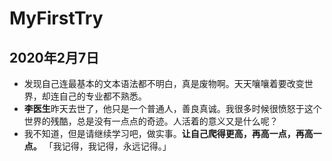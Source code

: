 # MyFirstTry

## 2020年2月7日
* 发现自己连最基本的文本语法都不明白，真是废物啊。天天嚷嚷着要改变世界，却连自己的专业都不熟悉。  
* **李医生**昨天去世了，他只是一个普通人，善良真诚。我很多时候很愤怒于这个世界的残酷，总是没有一点点的奇迹。人活着的意义又是什么呢？  
* 我不知道，但是请继续学习吧，做实事。**让自己爬得更高，再高一点，再高一点。** 「我记得，我记得，永远记得。」
